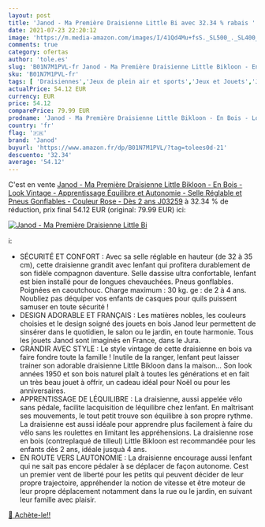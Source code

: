 ```yaml
---
layout: post
title: 'Janod - Ma Première Draisienne Little Bi avec 32.34 % rabais '
date: 2021-07-23 22:20:12
image: 'https://m.media-amazon.com/images/I/41Qd4Mu+fsS._SL500_._SL400_.jpg'
comments: true
category: ofertas
author: 'tole.es'
slug: 'B01N7M1PVL-fr Janod - Ma Première Draisienne Little Bikloon - En Bois -...'
sku: 'B01N7M1PVL-fr'
tags: [ 'Draisiennes','Jeux de plein air et sports','Jeux et Jouets','Jeux et jouets','Vélos et véhicules pour enfants','janod', ]
actualPrice: 54.12 EUR
currency: EUR
price: 54.12
comparePrice: 79.99 EUR
prodname: 'Janod - Ma Première Draisienne Little Bikloon - En Bois - Look Vintage - Apprentissage Équilibre et Autonomie - Selle Réglable et Pneus Gonflables - Couleur Rose - Dès 2 ans  J03259'
country: 'fr'
flag: '🇫🇷'
brand: 'Janod'
buyurl: 'https://www.amazon.fr/dp/B01N7M1PVL/?tag=tolees0d-21'
descuento: '32.34'
average: '54.12'
---
```


C'est en vente [Janod - Ma Première Draisienne Little Bikloon - En Bois - Look Vintage - Apprentissage Équilibre et Autonomie - Selle Réglable et Pneus Gonflables - Couleur Rose - Dès 2 ans  J03259](https://www.amazon.fr/dp/B01N7M1PVL/?tag=tolees0d-21)  à  32.34 % de réduction, prix final  54.12 EUR (original: 79.99 EUR) ici:

[![Janod - Ma Première Draisienne Little Bi](https://m.media-amazon.com/images/I/41Qd4Mu+fsS._SL500_._SL400_.jpg)](https://www.amazon.fr/dp/B01N7M1PVL/?tag=tolees0d-21)

ℹ️:

- SÉCURITÉ ET CONFORT : Avec sa selle réglable en hauteur (de 32 à 35 cm), cette draisienne grandit avec lenfant qui profitera durablement de son fidèle compagnon daventure. Selle dassise ultra confortable, lenfant est bien installé pour de longues chevauchées. Pneus gonflables. Poignées en caoutchouc. Charge maximum : 30 kg. ge : de 2 à 4 ans. Noubliez pas déquiper vos enfants de casques pour quils puissent samuser en toute sécurité !
- DESIGN ADORABLE ET FRANÇAIS : Les matières nobles, les couleurs choisies et le design soigné des jouets en bois Janod leur permettent de sinsérer dans le quotidien, le salon ou le jardin, en toute harmonie. Tous les jouets Janod sont imaginés en France, dans le Jura.
- GRANDIR AVEC STYLE : Le style vintage de cette draisienne en bois va faire fondre toute la famille ! Inutile de la ranger, lenfant peut laisser trainer son adorable draisienne Little Bikloon dans la maison… Son look années 1950 et son bois naturel plaît à toutes les générations et en fait un très beau jouet à offrir, un cadeau idéal pour Noël ou pour les anniversaires.
- APPRENTISSAGE DE LÉQUILIBRE : La draisienne, aussi appelée vélo sans pédale, facilite lacquisition de léquilibre chez lenfant. En maîtrisant ses mouvements, le tout petit trouve son équilibre à son propre rythme. La draisienne est aussi idéale pour apprendre plus facilement à faire du vélo sans les roulettes en limitant les appréhensions. La draisienne rose en bois (contreplaqué de tilleul) Little Bikloon est recommandée pour les enfants dès 2 ans, idéale jusquà 4 ans.
- EN ROUTE VERS LAUTONOMIE : La draisienne encourage aussi lenfant qui ne sait pas encore pédaler à se déplacer de façon autonome. Cest un premier vent de liberté pour les petits qui peuvent décider de leur propre trajectoire, appréhender la notion de vitesse et être moteur de leur propre déplacement notamment dans la rue ou le jardin, en suivant leur famille avec plaisir.

[🛒 Achète-le!!](https://www.amazon.fr/dp/B01N7M1PVL/?tag=tolees0d-21)
